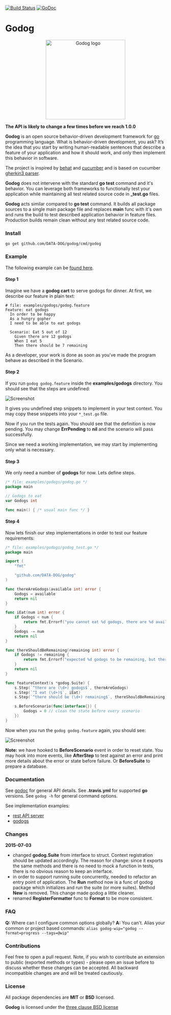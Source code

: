 [![Build Status](https://travis-ci.org/DATA-DOG/godog.svg?branch=master)](https://travis-ci.org/DATA-DOG/godog)
[![GoDoc](https://godoc.org/github.com/DATA-DOG/godog?status.svg)](https://godoc.org/github.com/DATA-DOG/godog)

# Godog

<p align="center"><img src="https://raw.github.com/DATA-DOG/godog/master/logo.png" alt="Godog logo" style="width:250px;" /></p>

**The API is likely to change a few times before we reach 1.0.0**

**Godog** is an open source behavior-driven development framework for [go][golang] programming language.
What is behavior-driven development, you ask? It’s the idea that you start by writing human-readable sentences that
describe a feature of your application and how it should work, and only then implement this behavior in software.

The project is inspired by [behat][behat] and [cucumber][cucumber] and is based on cucumber [gherkin3 parser][gherkin].

**Godog** does not intervene with the standard **go test** command and it's behavior. You can leverage both frameworks
to functionally test your application while maintaining all test related source code in **_test.go** files.

**Godog** acts similar compared to **go test** command. It builds all package sources to a single main package file
and replaces **main** func with it's own and runs the build to test described application behavior in feature files.
Production builds remain clean without any test related source code.

### Install

    go get github.com/DATA-DOG/godog/cmd/godog

### Example

The following example can be [found here](https://github.com/DATA-DOG/godog/tree/master/examples/godogs).

#### Step 1

Imagine we have a **godog cart** to serve godogs for dinner. At first, we describe our feature
in plain text:

``` gherkin
# file: examples/godogs/godog.feature
Feature: eat godogs
  In order to be happy
  As a hungry gopher
  I need to be able to eat godogs

  Scenario: Eat 5 out of 12
    Given there are 12 godogs
    When I eat 5
    Then there should be 7 remaining
```

As a developer, your work is done as soon as you’ve made the program behave as
described in the Scenario.

#### Step 2

If you run `godog godog.feature` inside the **examples/godogs** directory.
You should see that the steps are undefined:

![Screenshot](https://raw.github.com/DATA-DOG/godog/master/screenshots/undefined.png)

It gives you undefined step snippets to implement in your test context. You may copy these snippets
into your `*_test.go` file.

Now if you run the tests again. You should see that the definition is now pending. You may change
**ErrPending** to **nil** and the scenario will pass successfully.

Since we need a working implementation, we may start by implementing only what is necessary.

#### Step 3

We only need a number of **godogs** for now. Lets define steps.

``` go
/* file: examples/godogs/godog.go */
package main

// Godogs to eat
var Godogs int

func main() { /* usual main func */ }
```

#### Step 4

Now lets finish our step implementations in order to test our feature requirements:

``` go
/* file: examples/godogs/godog_test.go */
package main

import (
	"fmt"

	"github.com/DATA-DOG/godog"
)

func thereAreGodogs(available int) error {
	Godogs = available
	return nil
}

func iEat(num int) error {
	if Godogs < num {
		return fmt.Errorf("you cannot eat %d godogs, there are %d available", num, Godogs)
	}
	Godogs -= num
	return nil
}

func thereShouldBeRemaining(remaining int) error {
	if Godogs != remaining {
		return fmt.Errorf("expected %d godogs to be remaining, but there is %d", remaining, Godogs)
	}
	return nil
}

func featureContext(s *godog.Suite) {
	s.Step(`^there are (\d+) godogs$`, thereAreGodogs)
	s.Step(`^I eat (\d+)$`, iEat)
	s.Step(`^there should be (\d+) remaining$`, thereShouldBeRemaining)

	s.BeforeScenario(func(interface{}) {
		Godogs = 0 // clean the state before every scenario
	})
}
```

Now when you run the `godog godog.feature` again, you should see:

![Screenshot](https://raw.github.com/DATA-DOG/godog/master/screenshots/passed.png)

**Note:** we have hooked to **BeforeScenario** event in order to reset state. You may hook into
more events, like **AfterStep** to test against an error and print more details about the error
or state before failure. Or **BeforeSuite** to prepare a database.

### Documentation

See [godoc][godoc] for general API details.
See **.travis.yml** for supported **go** versions.
See `godog -h` for general command options.

See implementation examples:

- [rest API server](https://github.com/DATA-DOG/godog/tree/master/examples/api)
- [godogs](https://github.com/DATA-DOG/godog/tree/master/examples/godogs)

### Changes

**2015-07-03**
- changed **godog.Suite** from interface to struct. Context registration should be updated accordingly. The reason
for change: since it exports the same methods and there is no need to mock a function in tests, there is no
obvious reason to keep an interface.
- in order to support running suite concurrently, needed to refactor an entry point of application. The **Run** method
now is a func of godog package which initializes and run the suite (or more suites). Method **New** is removed. This
change made godog a little cleaner.
- renamed **RegisterFormatter** func to **Format** to be more consistent.

### FAQ

**Q:** Where can I configure common options globally?
**A:** You can't. Alias your common or project based commands: `alias godog-wip="godog --format=progress --tags=@wip"`

### Contributions

Feel free to open a pull request. Note, if you wish to contribute an extension to public (exported methods or types) -
please open an issue before to discuss whether these changes can be accepted. All backward incompatible changes are
and will be treated cautiously.

### License

All package dependencies are **MIT** or **BSD** licensed.

**Godog** is licensed under the [three clause BSD license][license]

[godoc]: http://godoc.org/github.com/DATA-DOG/godog "Documentation on godoc"
[golang]: https://golang.org/  "GO programming language"
[behat]: http://docs.behat.org/ "Behavior driven development framework for PHP"
[cucumber]: https://cucumber.io/ "Behavior driven development framework for Ruby"
[gherkin]: https://github.com/cucumber/gherkin-go "Gherkin3 parser for GO"
[license]: http://en.wikipedia.org/wiki/BSD_licenses "The three clause BSD license"
